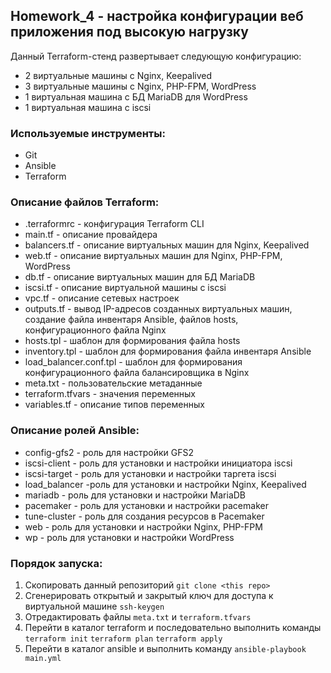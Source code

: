## Homework_4 - настройка конфигурации веб приложения под высокую нагрузку

Данный Terraform-стенд развертывает следующую конфигурацию:
* 2 виртуальные машины с Nginx, Keepalived
* 3 виртуальные машины с Nginx, PHP-FPM, WordPress
* 1 виртуальная машина с БД MariaDB для WordPress
* 1 виртуальная машина с iscsi

### Используемые инструменты:

* Git
* Ansible
* Terraform

### Описание файлов Terraform:

* .terraformrc - конфигурация Terraform CLI
* main.tf - описание провайдера
* balancers.tf - описание виртуальных машин для Nginx, Keepalived
* web.tf - описание виртуальных машин для Nginx, PHP-FPM, WordPress
* db.tf - описание виртуальных машин для БД MariaDB
* iscsi.tf - описание виртуальной машины с iscsi
* vpc.tf - описание сетевых настроек
* outputs.tf - вывод IP-адресов созданных виртуальных машин, создание файла инвентаря Ansible, файлов hosts, конфигурационного файла Nginx
* hosts.tpl - шаблон для формирования файла hosts
* inventory.tpl - шаблон для формирования файла инвентаря Ansible
* load_balancer.conf.tpl - шаблон для формирования конфигурационного файла балансировщика в Nginx
* meta.txt - пользовательские метаданные
* terraform.tfvars - значения переменных
* variables.tf - описание типов переменных

### Описание ролей Ansible:

* config-gfs2 - роль для настройки GFS2
* iscsi-client - роль для установки и настройки инициатора iscsi
* iscsi-target - роль для установки и настройки таргета iscsi
* load_balancer -роль для установки и настройки Nginx, Keepalived  
* mariadb - роль для установки и настройки MariaDB
* pacemaker - роль для установки и настройки pacemaker
* tune-cluster - роль для создания ресурсов в Pacemaker
* web - роль для установки и настройки Nginx, PHP-FPM
* wp - роль для установки и настройки WordPress
### Порядок запуска:

1. Скопировать данный репозиторий ```git clone <this repo>```
2. Сгенерировать открытый и закрытый ключ для доступа к виртуальной машине ```ssh-keygen``` 
3. Отредактировать файлы ```meta.txt``` и ```terraform.tfvars```
4. Перейти в каталог terraform и последовательно выполнить команды ```terraform init``` ```terraform plan``` ```terraform apply```
5. Перейти в каталог ansible и выполнить команду ```ansible-playbook main.yml```